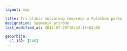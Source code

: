```yaml
---
layout: map

title: Tri stabla močvarnog čempresa u Futoškom parku
designation: Spomenik prirode
last_modified_at: 2018-07-29T18:32:15+02:00

geoSrbija:
  L1_182: [146]
---
```


